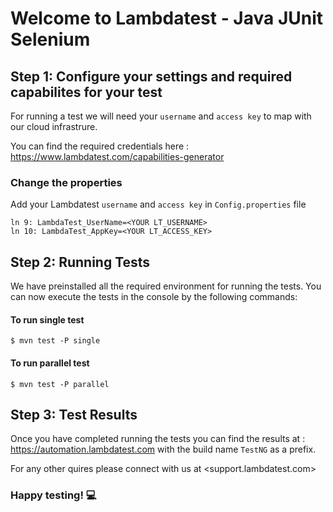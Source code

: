 # Welcome to Lambdatest - Java JUnit Selenium 

## Step 1: Configure your settings and required capabilites for your test

For running a test we will need your `username` and `access key` to map with our cloud infrastrure. 

You can find the required credentials here : <https://www.lambdatest.com/capabilities-generator>

### Change the properties 

Add your Lambdatest `username` and `access key` in `Config.properties` file
```
ln 9: LambdaTest_UserName=<YOUR LT_USERNAME>
ln 10: LambdaTest_AppKey=<YOUR LT_ACCESS_KEY>
```

## Step 2: Running Tests

We have preinstalled all the required environment for running the tests. You can now execute the tests in the console by the following commands: 

#### To run single test
```
$ mvn test -P single
```

#### To run parallel test
```
$ mvn test -P parallel
```


## Step 3: Test Results

Once you have completed running the tests you can find the results at : <https://automation.lambdatest.com> with the build name `TestNG` as a prefix. 

For any other quires please connect with us at <support.lambdatest.com>

### Happy testing! :computer:
